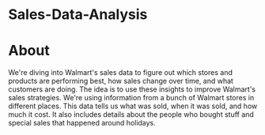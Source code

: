 # Sales-Data-Analysis
# About
We're diving into Walmart's sales data to figure out which stores and products are performing best, how sales change over time, and what customers are doing. The idea is to use these insights to improve Walmart's sales strategies.
We're using information from a bunch of Walmart stores in different places. This data tells us what was sold, when it was sold, and how much it cost. It also includes details about the people who bought stuff and special sales that happened around holidays.
